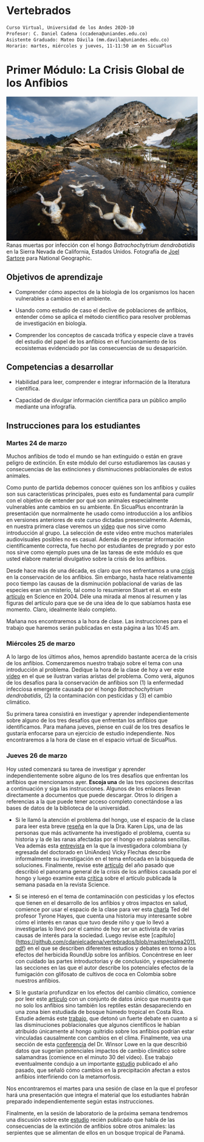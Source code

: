 # Vertebrados
    
    Curso Virtual, Universidad de los Andes 2020-10
    Profesor: C. Daniel Cadena (ccadena@uniandes.edu.co)
    Asistente Graduado: Mateo Dávila (mm.davila@uniandes.edu.co)
    Horario: martes, miércoles y jueves, 11-11:50 am en SicuaPlus
            
# Primer Módulo: La Crisis Global de los Anfibios

![](ranas.jpg)
    Ranas muertas por infección con el hongo *Batrachochytrium dendrobatidis* en la Sierra Nevada de California, Estados Unidos. Fotografía de [Joel Sartore](https://www.instagram.com/joelsartore/?hl=en) para National Geographic.
    
## Objetivos de aprendizaje

-	Comprender cómo aspectos de la biología de los organismos los hacen vulnerables a cambios en el ambiente.

-	Usando como estudio de caso el declive de poblaciones de anfibios, entender cómo se aplica el método científico para resolver problemas de investigación en biología.

-	Comprender los conceptos de cascada trófica y especie clave a través del estudio del papel de los anfibios en el funcionamiento de los ecosistemas evidenciado por las consecuencias de su desaparición.

## Competencias a desarrollar

-	Habilidad para leer, comprender e integrar información de la literatura científica.

-	Capacidad de divulgar información científica para un público amplio mediante una infografía.

## Instrucciones para los estudiantes

### Martes 24 de marzo

Muchos anfibios de todo el mundo se han extinguido o están en grave peligro de extinción. En este módulo del curso estudiaremos las causas y consecuencias de las extinciones y disminuciones poblacionales de estos animales.

Como punto de partida debemos conocer quiénes son los anfibios y cuáles son sus características principales, pues esto es fundamental para cumplir con el objetivo de entender por qué son animales especialmente vulnerables ante cambios en su ambiente. En SicuaPlus encontrarán la presentación que normalmente he usado como introducción a los anfibios en versiones anteriores de este curso dictadas presencialmente. Además, en nuestra primera clase veremos un [vídeo](https://youtu.be/U2gz2ke8kik) que nos sirve como introducción al grupo. La selección de este vídeo entre muchos materiales audiovisuales posibles no es casual. Además de presentar información científicamente correcta, fue hecho por estudiantes de pregrado y por esto nos sirve como ejemplo pues una de las tareas de este módulo es que usted elabore material divulgativo sobre la crisis de los anfibios.

Desde hace más de una década, es claro que nos enfrentamos a una [crisis](https://www.pnas.org/content/105/Supplement_1/11466) en la conservación de los anfibios. Sin embargo, hasta hace relativamente poco tiempo las causas de la disminución poblacional de varias de las especies eran un misterio, tal como lo resumieron Stuart et al. en este [artículo](https://pdfs.semanticscholar.org/aaeb/e0ee4e89838171b5bccd1d6c74cfa652c280.pdf?_ga=2.51507628.421737405.1584920555-1139811814.1584920555) en Science en 2004. Déle una mirada al menos al resumen y las figuras del artículo para que se de una idea de lo que sabíamos hasta ese momento. Claro, idealmente léalo completo.

Mañana nos encontraremos a la hora de clase. Las instrucciones para el trabajo que haremos serán publicadas en esta página a las 10:45 am.

### Miércoles 25 de marzo

A lo largo de los últimos años, hemos aprendido bastante acerca de la crisis de los anfibios. Comenzaremos nuestro trabajo sobre el tema  con una introducción al problema. Dedique la hora de la clase de hoy a ver este [vídeo](https://youtu.be/1_cGPLO8dos) en el que se ilustran varias aristas del problema. Como verá, algunos de los desafíos para la conservación de anfibios son (1) la enfermedad infecciosa emergente causada por el hongo *Batrachochytrium dendrobatidis*, (2) la contaminación con pesticidas y (3) el cambio climático.

Su primera tarea consistirá en investigar y aprender independientemente sobre alguno de los tres desafíos que enfrentan los anfibios que identificamos. Para mañana jueves, piense en cuál de los tres desafíos le gustaría enfocarse para un ejercicio de estudio independiente. Nos encontraremos a la hora de clase en el espacio virtual de SicuaPlus.

### Jueves 26 de marzo

Hoy usted comenzará su tarea de investigar y aprender independientemente sobre alguno de los tres desafíos que enfrentan los anfibios que mencionamos ayer. **Escoja una** de las tres opciones descritas a continuación y siga las instrucciones. Algunos de los enlaces llevan directamente a documentos que puede descargar. Otros lo dirigen a referencias a la que puede tener acceso completo conectándose a las bases de datos de la biblioteca de la universidad.

- Si le llamó la atención el problema del hongo, use el espacio de la clase para leer esta breve [reseña](https://journals.plos.org/plosbiology/article?id=10.1371/journal.pbio.2003080) en la que la Dra. Karen Lips, una de las personas que más activamente ha investigado el problema, cuenta su historia y la de las ranas afectadas por el hongo en palabras sencillas. Vea además esta [entrevista](https://youtu.be/S8-5kx_Fc8g) en la que la investigadora colombiana (y egresada del doctorado en UniAndes) Vicky Flechas describe informalmente su investigación en el tema enfocada en la búsqueda de soluciones. Finalmente, revise este [artículo](https://science.sciencemag.org/content/363/6434/1459
) del año pasado que describió el panorama general de la crisis de los anfibios causada por el hongo y luego examine esta [crítica](https://science.sciencemag.org/content/367/6484/eaay1838.abstract
) sobre el artículo publicada la semana pasada en la revista Science. 

- Si se interesó en el tema de contaminación con pesticidas y los efectos que tienen en el desarrollo de los anfibios y otros impactos en salud, comience por usar el espacio de la clase para ver esta [charla](https://youtu.be/Hu0IXMTFY9Q) Ted del profesor Tyrone Hayes, que cuenta una historia muy interesante sobre cómo el interés en ranas que tuvo desde niño y que lo llevó a investigarlas lo llevó por el camino de hoy ser un activista de varias causas de interés para la sociedad. Luego revise este [capítulo] (https://github.com/cdanielcadena/vertebrados/blob/master/relyea2011.pdf) en el que se describen diferentes estudios y debates en torno a los efectos del herbicida RoundUp sobre los anfibios. Concéntrese en leer con cuidado las partes introductorias y de conclusión, y especialmente las secciones en las que el autor describe los potenciales efectos de la fumigación con glifosato de cultivos de coca en Colombia sobre nuestros anfibios.

- Si le gustaría profundizar en los efectos del cambio climático, comience por leer este [artículo](https://www.pnas.org/content/pnas/104/20/8352.full.pdf) con un conjunto de datos único que muestra que no solo los anfibios sino también los reptiles están desapareciendo en una zona bien estudiada de bosque húmedo tropical en Costa Rica. Estudie además este [trabajo](https://www.nature.com/articles/nature04246), que detonó un fuerte debate en cuanto a si las disminuciones poblacionales que algunos científicos le habían atribuido únicamente al hongo quitridio sobre los anfibios podrían estar vinculadas causalmente con cambios en el clima. Finalmente, vea una sección de esta [conferencia](https://vimeo.com/93283825) del Dr. Winsor Lowe en la que describió datos que sugerían potenciales impactos de cambio climático sobre salamandras (comience en el minuto 30 del vídeo). Ese trabajo eventualmente condujo a un importante [estudio](https://www.pnas.org/content/116/39/19563) publicado el año pasado, que señaló cómo cambios en la precipitación afectan a estos anfibios interfiriendo con la metamorfosis.

Nos encontraremos el martes para una sesión de clase en la que el profesor hará una presentación que integra el material que los estudiantes habrán preparado independientemente según estas instrucciones.

Finalmente, en la sesión de laboratorio de la próxima semana tendremos una discusión sobre este [estudio](https://science.sciencemag.org/content/367/6479/814) recién publicado que habla de las consecuencias de la extinción de anfibios sobre otros animales: las serpientes que se alimentan de ellos en un bosque tropical de Panamá.

